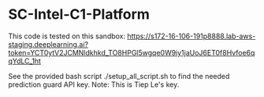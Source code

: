 # SC-Intel-C1-Platform

This code is tested on this sandbox: https://s172-16-106-191p8888.lab-aws-staging.deeplearning.ai?token=YCT0ytV2JCMNldkhkd_TO8HPGl5wgqe0W9iy1jaUoJ6ET0f8Hvfoe6qqYdLC_1ht

See the provided bash script ./setup_all_script.sh to find the needed prediction guard API key. Note: This is Tiep Le's key.

